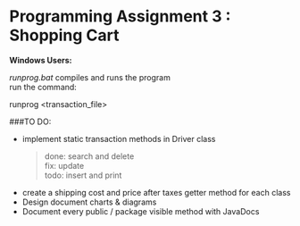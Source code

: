 # Programming Assignment 3 : Shopping Cart  

**Windows Users:**  

_runprog.bat_ compiles and runs the program  
run the command: 	

runprog  \<transaction_file\>

###TO DO:
* implement static transaction methods in Driver class  
	> done: search and delete  
	> fix: update  
	> todo: insert and print  
* create a shipping cost and price after taxes getter method for each class
* Design document charts & diagrams
* Document every public / package visible method with JavaDocs
	
